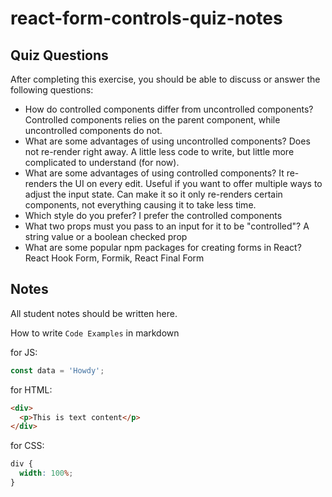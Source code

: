 # react-form-controls-quiz-notes

## Quiz Questions

After completing this exercise, you should be able to discuss or answer the following questions:

- How do controlled components differ from uncontrolled components?
  Controlled components relies on the parent component, while uncontrolled components do not.
- What are some advantages of using uncontrolled components?
  Does not re-render right away. A little less code to write, but little more complicated to understand (for now).
- What are some advantages of using controlled components?
  It re-renders the UI on every edit. Useful if you want to offer multiple ways to adjust the input state.
  Can make it so it only re-renders certain components, not everything causing it to take less time.
- Which style do you prefer?
  I prefer the controlled components
- What two props must you pass to an input for it to be "controlled"?
  A string value or a boolean checked prop
- What are some popular npm packages for creating forms in React?
  React Hook Form, Formik, React Final Form

## Notes

All student notes should be written here.

How to write `Code Examples` in markdown

for JS:

```javascript
const data = 'Howdy';
```

for HTML:

```html
<div>
  <p>This is text content</p>
</div>
```

for CSS:

```css
div {
  width: 100%;
}
```
